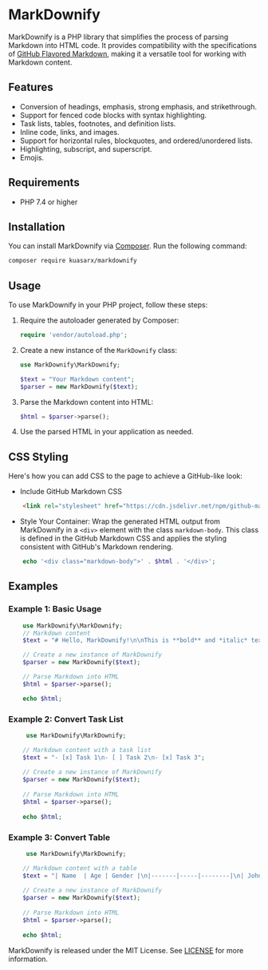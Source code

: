 # MarkDownify

MarkDownify is a PHP library that simplifies the process of parsing Markdown into HTML code. It provides compatibility with the specifications of [GitHub Flavored Markdown](https://github.github.com/gfm/), making it a versatile tool for working with Markdown content.

## Features

- Conversion of headings, emphasis, strong emphasis, and strikethrough.
- Support for fenced code blocks with syntax highlighting.
- Task lists, tables, footnotes, and definition lists.
- Inline code, links, and images.
- Support for horizontal rules, blockquotes, and ordered/unordered lists.
- Highlighting, subscript, and superscript.
- Emojis.

## Requirements

- PHP 7.4 or higher

## Installation

You can install MarkDownify via [Composer](https://getcomposer.org/). Run the following command:

```bash
composer require kuasarx/markdownify
```

## Usage

To use MarkDownify in your PHP project, follow these steps:

1. Require the autoloader generated by Composer:

    ```php
    require 'vendor/autoload.php';
    ```

2. Create a new instance of the `MarkDownify` class:

    ```php
    use MarkDownify\MarkDownify;

    $text = "Your Markdown content";
    $parser = new MarkDownify($text);
    ```

3. Parse the Markdown content into HTML:

    ```php
    $html = $parser->parse();
    ```

4. Use the parsed HTML in your application as needed.

## CSS Styling

Here's how you can add CSS to the page to achieve a GitHub-like look:
- Include GitHub Markdown CSS

```html
    <link rel="stylesheet" href="https://cdn.jsdelivr.net/npm/github-markdown-css@4.0.0/github-markdown.min.css">
```
- Style Your Container:
Wrap the generated HTML output from MarkDownify in a `<div>` element with the class `markdown-body`. This class is defined in the GitHub Markdown CSS and applies the styling consistent with GitHub's Markdown rendering.

```php
    echo '<div class="markdown-body">' . $html . '</div>';
```

## Examples
### Example 1: Basic Usage

```php
    use MarkDownify\MarkDownify;
    // Markdown content
    $text = "# Hello, MarkDownify!\n\nThis is **bold** and *italic* text.";

    // Create a new instance of MarkDownify
    $parser = new MarkDownify($text);

    // Parse Markdown into HTML
    $html = $parser->parse();

    echo $html;
```
### Example 2: Convert Task List
```php
     use MarkDownify\MarkDownify;

    // Markdown content with a task list
    $text = "- [x] Task 1\n- [ ] Task 2\n- [x] Task 3";
    
    // Create a new instance of MarkDownify
    $parser = new MarkDownify($text);
    
    // Parse Markdown into HTML
    $html = $parser->parse();
    
    echo $html;
```
### Example 3: Convert Table
```php
     use MarkDownify\MarkDownify;

    // Markdown content with a table
    $text = "| Name  | Age | Gender |\n|-------|-----|--------|\n| John  | 30  | Male   |\n| Alice | 25  | Female |";
    
    // Create a new instance of MarkDownify
    $parser = new MarkDownify($text);
    
    // Parse Markdown into HTML
    $html = $parser->parse();
    
    echo $html;
```

MarkDownify is released under the MIT License. See [LICENSE](LICENSE) for more information.

